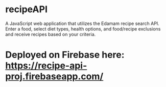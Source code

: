 # recipeAPI
A JavaScript web application that utilizes the Edamam recipe search API. Enter a food, select diet types, health options, and food/recipe exclusions and receive recipes based on your criteria.

# Deployed on Firebase here:  https://recipe-api-proj.firebaseapp.com/
